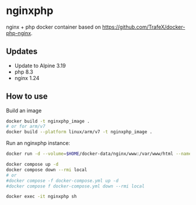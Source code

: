 # nginxphp

nginx + php docker container based on https://github.com/TrafeX/docker-php-nginx.

## Updates
* Update to Alpine 3.19
* php 8.3
* nginx 1.24

## How to use

Build an image

```bash
docker build -t nginxphp_image .
# or for arm/v7
docker build --platform linux/arm/v7 -t nginxphp_image .
```

Run an nginxphp instance:

```bash
docker run -d --volume=$HOME/docker-data/nginx/www:/var/www/html --name nginxphp --privileged -p 8080:8080 nginxphp_image

docker compose up -d
docker compose down --rmi local
# or
#docker compose -f docker-compose.yml up -d
#docker compose f docker-compose.yml down --rmi local

docker exec -it nginxphp sh
```
